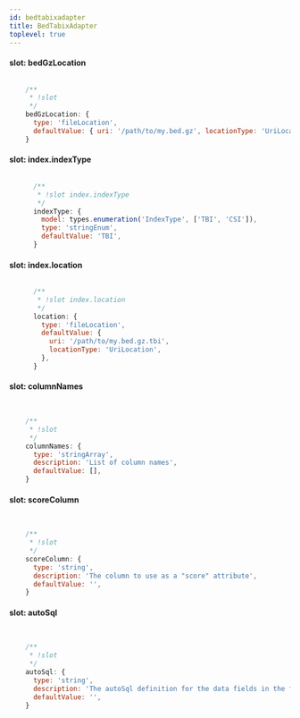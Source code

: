 ```yaml
---
id: bedtabixadapter
title: BedTabixAdapter
toplevel: true
---
```


#### slot: bedGzLocation
```js

    /**
     * !slot
     */
    bedGzLocation: {
      type: 'fileLocation',
      defaultValue: { uri: '/path/to/my.bed.gz', locationType: 'UriLocation' },
    }
```
#### slot: index.indexType
```js

      /**
       * !slot index.indexType
       */
      indexType: {
        model: types.enumeration('IndexType', ['TBI', 'CSI']),
        type: 'stringEnum',
        defaultValue: 'TBI',
      }
```
#### slot: index.location
```js

      /**
       * !slot index.location
       */
      location: {
        type: 'fileLocation',
        defaultValue: {
          uri: '/path/to/my.bed.gz.tbi',
          locationType: 'UriLocation',
        },
      }
```
#### slot: columnNames
```js


    /**
     * !slot
     */
    columnNames: {
      type: 'stringArray',
      description: 'List of column names',
      defaultValue: [],
    }
```
#### slot: scoreColumn
```js


    /**
     * !slot
     */
    scoreColumn: {
      type: 'string',
      description: 'The column to use as a "score" attribute',
      defaultValue: '',
    }
```
#### slot: autoSql
```js


    /**
     * !slot
     */
    autoSql: {
      type: 'string',
      description: 'The autoSql definition for the data fields in the file',
      defaultValue: '',
    }
```
